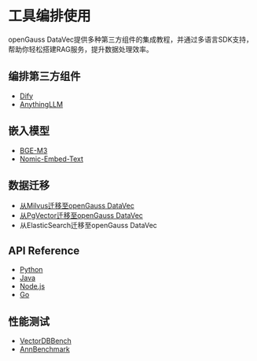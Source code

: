 # 工具编排使用

openGauss DataVec提供多种第三方组件的集成教程，并通过多语言SDK支持，帮助你轻松搭建RAG服务，提升数据处理效率。

## 编排第三方组件
- [Dify](dify.md)
- [AnythingLLM](anythingllm.md)

## 嵌入模型
- [BGE-M3](embedding-bgem3.md)
- [Nomic-Embed-Text](embedding-nomic.md)

## 数据迁移
- [从Milvus迁移至openGauss DataVec](milvus2datavec.md)
- [从PgVector迁移至openGauss DataVec](../AboutopenGauss/Postgresql_openGauss迁移工具debezium-connector-postgres.md)
- 从ElasticSearch迁移至openGauss DataVec

## API Reference
- [Python](integrationPython.md)
- [Java](integrationJava.md)
- [Node.js](integrationJavaScript.md)
- [Go](integrationGo.md)

## 性能测试
- [VectorDBBench](openGauss-VectorDBBench.md)
- [AnnBenchmark](testtool_annbenchmark.md)

